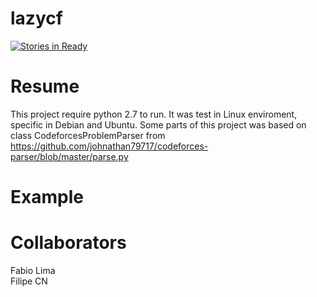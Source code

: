 # lazycf
[![Stories in Ready](https://badge.waffle.io/limafabio/lazycf.svg?label=In%20Progress&title=In%20Progress)](http://waffle.io/limafabio/lazycf)

# Resume
This project require python 2.7 to run. It was test in Linux enviroment, specific in Debian and Ubuntu.
Some parts of this project was based on class CodeforcesProblemParser from <br />
https://github.com/johnathan79717/codeforces-parser/blob/master/parse.py

# Example

# Collaborators
Fabio Lima <br />
Filipe CN <br />
